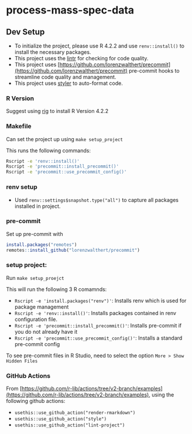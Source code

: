 # process-mass-spec-data

## Dev Setup

* To initialize the project, please use R 4.2.2 and use `renv::install()` to install the necessary packages.
* This project uses the [lintr](https://github.com/r-lib/lintr) for checking for code quality.
* This project uses [https://github.com/lorenzwalthert/precommit](https://github.com/lorenzwalthert/precommit) pre-commit hooks to streamline code quality and management.
* This project uses [styler](https://styler.r-lib.org/) to auto-format code.

### R Version

Suggest using [rig](https://github.com/r-lib/rig) to install R Version 4.2.2

### Makefile

Can set the project up using `make setup_project`

This runs the following commands:

```bash
Rscript -e 'renv::install()'
Rscript -e 'precommit::install_precommit()'
Rscript -e 'precommit::use_precommit_config()'
```

### renv setup

* Used `renv::settings$snapshot.type("all")` to capture all packages installed in project.

### pre-commit

Set up pre-commit with

```R
install.packages("remotes")
remotes::install_github("lorenzwalthert/precommit")
```
### setup project:

Run `make setup_proejct`

This will run the following 3 R comamnds:

* `Rscript -e 'install.packages("renv")'`: Installs renv which is used for package management
* `Rscript -e 'renv::install()'`: Installs packages contained in renv configuration file.
* `Rscript -e 'precommit::install_precommit()'`: Installs pre-commit if you do not already have it
* `Rscript -e 'precommit::use_precommit_config()'`: Installs a standard pre-commit config

To see pre-commit files in R Studio, need to select the option `More > Show Hidden Files`

### GitHub Actions

From [https://github.com/r-lib/actions/tree/v2-branch/examples](https://github.com/r-lib/actions/tree/v2-branch/examples), using the following github actions:

* `usethis::use_github_action("render-rmarkdown")`
* `usethis::use_github_action("style")`
* `usethis::use_github_action("lint-project")`
